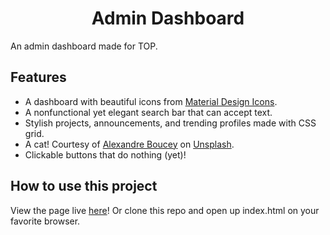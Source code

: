 <h1 align="center">Admin Dashboard</h1>

An admin dashboard made for TOP.

Features
--------

- A dashboard with beautiful icons from <a href="https://pictogrammers.com/library/mdi/" rel="noopener noreferrer">Material Design Icons</a>.
- A nonfunctional yet elegant search bar that can accept text.
- Stylish projects, announcements, and trending profiles made with CSS grid.
- A cat! Courtesy of <a href="https://unsplash.com/@thisisareku" rel="noopener noreferrer">Alexandre Boucey</a> on <a href="https://unsplash.com/" rel="noopener noreferrer">Unsplash</a>.
- Clickable buttons that do nothing (yet)!

How to use this project
--------

View the page live <a href="https://pearmeow.github.io/admin-dashboard" rel="noopener noreferrer">here</a>! Or clone this repo and open up index.html on your favorite browser.
